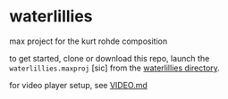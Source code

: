 # waterlillies
max project for the kurt rohde composition

to get started, clone or download this repo, launch the `waterlillies.maxproj` \[sic\] from the [waterlillies directory](/waterlillies/).

for video player setup, see [VIDEO.md](/video-player/VIDEO.md)
